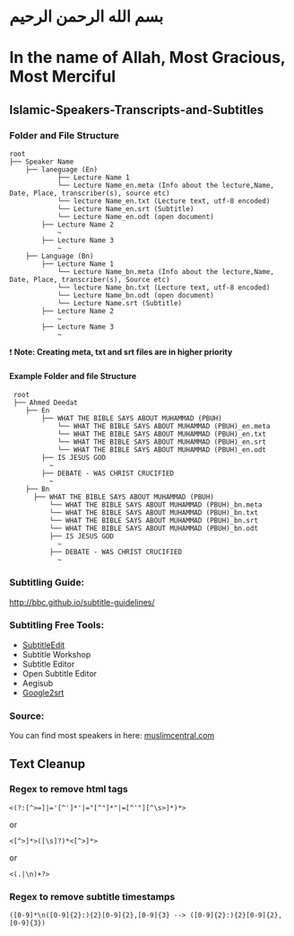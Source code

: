 
# بسم الله الرحمن الرحيم

# In the name of Allah, Most Gracious, Most Merciful

## Islamic-Speakers-Transcripts-and-Subtitles

### Folder and File Structure
```
root
├── Speaker Name
	├── laneguage (En)
    		├── Lecture Name 1
			└── Lecture Name_en.meta (Info about the lecture,Name, Date, Place, transcriber(s), source etc)
			└── lecture Name_en.txt (Lecture text, utf-8 encoded)
			└── Lecture Name_en.srt (Subtitle)
			└── Lecture Name_en.odt (open document)
		├── Lecture Name 2
			~
		├── Lecture Name 3
			~
	├── Language (Bn)
		├── Lecture Name 1
			└── Lecture Name_bn.meta (Info about the lecture,Name, Date, Place, transcriber(s), Source etc)
			└── lecture Name_bn.txt (Lecture text, utf-8 encoded)
			└── Lecture Name_bn.odt (open document)
			└── Lecture Name.srt (Subtitle)
		├── Lecture Name 2
			~
		├── Lecture Name 3
			~
```

 :heavy_exclamation_mark: <b>Note: Creating meta, txt and srt files are in higher priority</b>

#### Example Folder and file Structure
```
 root
 ├── Ahmed Deedat
    ├── En
        ├── WHAT THE BIBLE SAYS ABOUT MUHAMMAD (PBUH)
            └── WHAT THE BIBLE SAYS ABOUT MUHAMMAD (PBUH)_en.meta
            └── WHAT THE BIBLE SAYS ABOUT MUHAMMAD (PBUH)_en.txt
            └── WHAT THE BIBLE SAYS ABOUT MUHAMMAD (PBUH)_en.srt
            └── WHAT THE BIBLE SAYS ABOUT MUHAMMAD (PBUH)_en.odt
        ├── IS JESUS GOD
          ~
        ├── DEBATE - WAS CHRIST CRUCIFIED
          ~
    ├── Bn
      ├── WHAT THE BIBLE SAYS ABOUT MUHAMMAD (PBUH)
          └── WHAT THE BIBLE SAYS ABOUT MUHAMMAD (PBUH)_bn.meta
          └── WHAT THE BIBLE SAYS ABOUT MUHAMMAD (PBUH)_bn.txt
          └── WHAT THE BIBLE SAYS ABOUT MUHAMMAD (PBUH)_bn.srt
          └── WHAT THE BIBLE SAYS ABOUT MUHAMMAD (PBUH)_bn.odt
          ├── IS JESUS GOD
            ~
          ├── DEBATE - WAS CHRIST CRUCIFIED
            ~
```
### Subtitling Guide:

http://bbc.github.io/subtitle-guidelines/

### Subtitling Free Tools:
* [SubtitleEdit](https://github.com/SubtitleEdit)
* Subtitle Workshop
* Subtitle Editor
* Open Subtitle Editor
* Aegisub
* [Google2srt](http://google2srt.sourceforge.net/en/)

### Source:
You can find most speakers in here: <a href="muslimcentral.com">muslimcentral.com</a>

## Text Cleanup
### Regex to remove html tags
```
<(?:[^>=]|='[^']*'|="[^"]*"|=[^'"][^\s>]*)*>
```
or
```
<[^>]*>([\s]?)*<[^>]*>
```
or
```
<(.|\n)+?>

```
### Regex to remove subtitle timestamps
```
([0-9]*\n([0-9]{2}:){2}[0-9]{2},[0-9]{3} --> ([0-9]{2}:){2}[0-9]{2},[0-9]{3})
```
